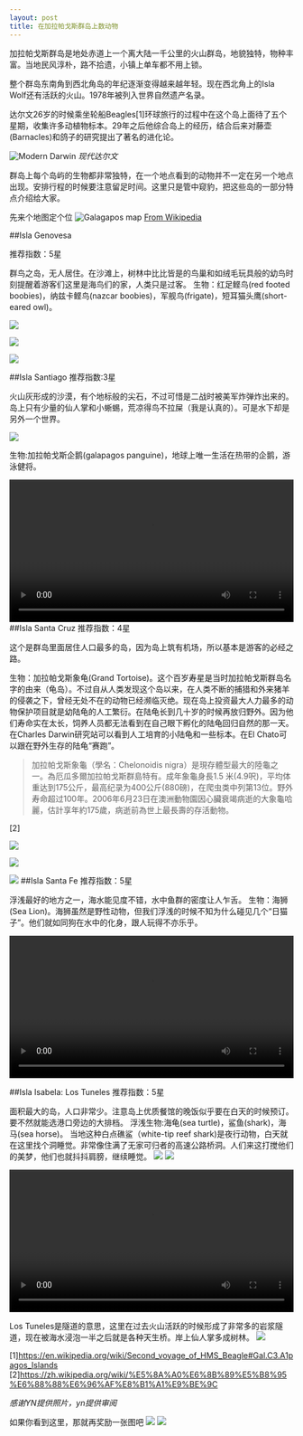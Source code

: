 ```yaml
---
layout: post
title: 在加拉帕戈斯群岛上数动物
---
```

加拉帕戈斯群岛是地处赤道上一个离大陆一千公里的火山群岛，地貌独特，物种丰富。当地民风淳朴，路不拾遗，小镇上单车都不用上锁。

整个群岛东南角到西北角岛的年纪逐渐变得越来越年轻。现在西北角上的Isla Wolf还有活跃的火山。1978年被列入世界自然遗产名录。

达尔文26岁的时候乘坐轮船Beagles[1]环球旅行的过程中在这个岛上面待了五个星期，收集许多动植物标本。29年之后他综合岛上的经历，结合后来对藤壶(Barnacles)和鸽子的研究提出了著名的进化论。

![Modern Darwin](/content/images/2016/09/DSC07985-1.jpg)
_现代达尔文_

群岛上每个岛屿的生物都非常独特，在一个地点看到的动物并不一定在另一个地点出现。安排行程的时候要注意留足时间。这里只是管中窥豹，把这些岛的一部分特点介绍给大家。

先来个地图定个位
![Galagapos map](https://upload.wikimedia.org/wikipedia/commons/4/4a/Galapagos_Islands_topographic_map-en.svg)
[From Wikipedia](https://upload.wikimedia.org/wikipedia/commons/4/4a/Galapagos_Islands_topographic_map-en.svg)

##Isla Genovesa

推荐指数：5星

群鸟之岛，无人居住。在沙滩上，树林中比比皆是的鸟巢和如绒毛玩具般的幼鸟时刻提醒着游客们这里是海鸟们的家，人类只是过客。
生物：红足鲣鸟(red footed boobies)，纳兹卡鲣鸟(nazcar boobies)，军舰鸟(frigate)，短耳猫头鹰(short-eared owl)。

![](/content/images/2016/09/C70I2124-1.jpg)

![](/content/images/2016/09/C70I2469-1.jpg)

![](/content/images/2016/09/C70I2318.jpg)

##Isla Santiago
推荐指数:3星

火山灰形成的沙漠，有个地标般的尖石，不过可惜是二战时被美军炸弹炸出来的。岛上只有少量的仙人掌和小蜥蜴，荒凉得鸟不拉屎（我是认真的）。可是水下却是另外一个世界。

![](/content/images/2016/09/DSC07917.jpg)

生物:加拉帕戈斯企鹅(galapagos panguine)，地球上唯一生活在热带的企鹅，游泳健将。

<video controls="controls" width="100%">
  <source type="video/mp4" src="/content/images/2016/09/GOPR0505.mp4"></source>
  <p>Your browser does not support the video element.</p>
</video>
##Isla Santa Cruz
推荐指数：4星

这个是群岛里面居住人口最多的岛，因为岛上筑有机场，所以基本是游客的必经之路。

生物：加拉帕戈斯象龟(Grand Tortoise)。这个百岁寿星是当时加拉帕戈斯群岛名字的由来（龟岛）。不过自从人类发现这个岛以来，在人类不断的捕猎和外来猪羊的侵袭之下，曾经无处不在的动物已经濒临灭绝。现在岛上投资最大人力最多的动物保护项目就是幼陆龟的人工繁衍。在陆龟长到几十岁的时候再放归野外。因为他们寿命实在太长，饲养人员都无法看到在自己眼下孵化的陆龟回归自然的那一天。在Charles Darwin研究站可以看到人工培育的小陆龟和一些标本。在El Chato可以跟在野外生存的陆龟“赛跑”。

>加拉帕戈斯象龜（學名：Chelonoidis nigra）是現存體型最大的陸龜之一。為厄瓜多爾加拉帕戈斯群島特有。成年象龜身長1.5 米(4.9呎)，平均体重达到175公斤，最高纪录为400公斤(880磅)，在爬虫类中列第13位。野外寿命超过100年。2006年6月23日在澳洲動物園因心臟衰竭病逝的大象龜哈麗，估計享年約175歲，病逝前為世上最長壽的存活動物。

[2]

![](/content/images/2016/09/C70I4408-1.jpg)

![](/content/images/2016/09/C70I2754.jpg)

![](/content/images/2016/09/C70I4107-1.jpg)
##Isla Santa Fe
推荐指数：5星

浮浅最好的地方之一，海水能见度不错，水中鱼群的密度让人乍舌。
生物：海狮(Sea Lion)。海狮虽然是野性动物，但我们浮浅的时候不知为什么碰见几个“日猫子”。他们就如同狗在水中的化身，跟人玩得不亦乐乎。

<video controls="controls" width="100%">
  <source type="video/mp4" src="/content/images/2016/09/GOPR0613.mp4"></source>
  <p>Your browser does not support the video element.</p>
</video>

##Isla Isabela: Los Tuneles
推荐指数：5星

面积最大的岛，人口非常少。注意岛上优质餐馆的晚饭似乎要在白天的时候预订。要不然就能选港口旁边的大排档。
浮浅生物:海龟(sea turtle)，鲨鱼(shark)，海马(sea horse)。
当地这种白点礁鲨（white-tip reef shark)是夜行动物，白天就在这里找个洞睡觉。非常像住满了无家可归者的高速公路桥洞。人们来这打搅他们的美梦，他们也就抖抖肩膀，继续睡觉。
![](/content/images/2016/09/GOPR2213.jpg)
![](/content/images/2016/09/GOPR2227.jpg)

<video controls="controls" width="100%">
  <source type="video/mp4" src="/content/images/2016/09/GOPR0548.mp4"></source>
  <p>Your browser does not support the video element.</p>
</video>

Los Tuneles是隧道的意思，这里在过去火山活跃的时候形成了非常多的岩浆隧道，现在被海水浸泡一半之后就是各种天生桥。岸上仙人掌多成树林。
![](/content/images/2016/09/C70I3000-1.jpg)


[1]https://en.wikipedia.org/wiki/Second_voyage_of_HMS_Beagle#Gal.C3.A1pagos_Islands
[2]https://zh.wikipedia.org/wiki/%E5%8A%A0%E6%8B%89%E5%B8%95%E6%88%88%E6%96%AF%E8%B1%A1%E9%BE%9C

_感谢YN提供照片，yn提供审阅_

如果你看到这里，那就再奖励一张图吧
![](/content/images/2016/09/GOPR0614.jpg)
![](/content/images/2016/09/C70I4434--.jpg)